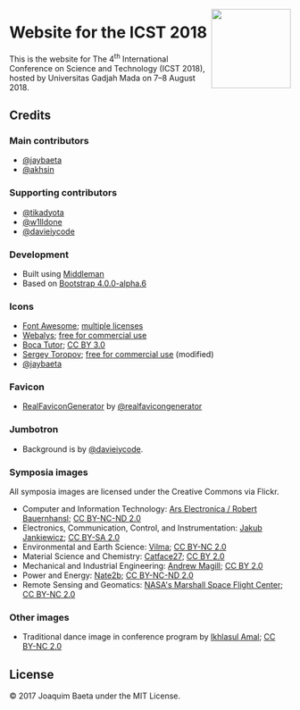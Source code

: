 <a href="http://icst.ugm.ac.id/2018/"><img src="http://icst.ugm.ac.id/2018/images/logos/logo.svg" height="142px" align="right"></a>

# Website for the ICST 2018

This is the website for The 4<sup>th</sup> International Conference on Science and Technology (ICST 2018), hosted by Universitas Gadjah Mada on 7&ndash;8 August 2018.

## Credits

### Main contributors

+ [@jaybaeta](https://github.com/jaybaeta)
+ [@akhsin](https://github.com/akhsin)

### Supporting contributors

+ [@tikadyota](https://github.com/tikadyota)
+ [@w1lldone](https://github.com/w1lldone)
+ [@davieiycode](https://github.com/davieiycode)

### Development

+ Built using [Middleman](https://github.com/middleman/middleman)
+ Based on [Bootstrap 4.0.0-alpha.6](https://v4-alpha.getbootstrap.com/)

### Icons

+ [Font Awesome](http://fontawesome.io); [multiple licenses](http://fontawesome.io/license/)
+ [Webalys](https://www.iconfinder.com/webalys); [free for commercial use](https://www.iconfinder.com/iconsets/kameleon-free-pack-rounded)
+ [Boca Tutor](https://www.iconfinder.com/bocatutor); [CC BY 3.0](https://creativecommons.org/licenses/by/3.0/)
+ [Sergey Toropov](https://www.iconfinder.com/Sergt); [free for commercial use](https://www.iconfinder.com/iconsets/file-extension-3) (modified)
+ [@jaybaeta](https://github.com/jaybaeta)

### Favicon

+ [RealFaviconGenerator](http://realfavicongenerator.net/) by [@realfavicongenerator](https://github.com/realfavicongenerator)

### Jumbotron

+ Background is by [@davieiycode](https://github.com/davieiycode).

### Symposia images

All symposia images are licensed under the Creative Commons via Flickr.

+ Computer and Information Technology: [Ars Electronica / Robert Bauernhansl](https://www.flickr.com/photos/arselectronica/37525627164/); [CC BY-NC-ND 2.0](https://creativecommons.org/licenses/by-nc-nd/2.0/)
+ Electronics, Communication, Control, and Instrumentation: [Jakub Jankiewicz](https://www.flickr.com/photos/jcubic/12237986156/); [CC BY-SA 2.0](https://creativecommons.org/licenses/by-sa/2.0/)
+ Environmental and Earth Science: [Vilma](https://www.flickr.com/photos/vil/4464588404/); [CC BY-NC 2.0](https://creativecommons.org/licenses/by-nc/2.0/)
+ Material Science and Chemistry: [Catface27](https://www.flickr.com/photos/catsanchez/15951257277/); [CC BY 2.0](https://creativecommons.org/licenses/by/2.0/)
+ Mechanical and Industrial Engineering: [Andrew Magill](https://www.flickr.com/photos/amagill/3268315787/); [CC BY 2.0](https://creativecommons.org/licenses/by/2.0/)
+ Power and Energy: [Nate2b](https://www.flickr.com/photos/napdsp/4991007667/); [CC BY-NC-ND 2.0](https://creativecommons.org/licenses/by-nc-nd/2.0/)
+ Remote Sensing and Geomatics: [NASA's Marshall Space Flight Center](https://www.flickr.com/photos/nasamarshall/25096846628/); [CC BY-NC 2.0](https://creativecommons.org/licenses/by-nc/2.0/)

### Other images

+ Traditional dance image in conference program by [Ikhlasul Amal](https://www.flickr.com/photos/ikhlasulamal/3531518307/); [CC BY-NC 2.0](https://creativecommons.org/licenses/by-nc/2.0/)

## License

© 2017 Joaquim Baeta under the MIT License.
